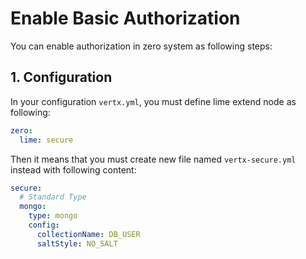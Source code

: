 # Enable Basic Authorization

You can enable authorization in zero system as following steps:

## 1. Configuration

In your configuration `vertx.yml`, you must define lime extend node as following:

```yaml
zero:
  lime: secure
```

Then it means that you must create new file named `vertx-secure.yml` instead with following content:

```yaml
secure:
  # Standard Type
  mongo:
    type: mongo
    config:
      collectionName: DB_USER
      saltStyle: NO_SALT
```



